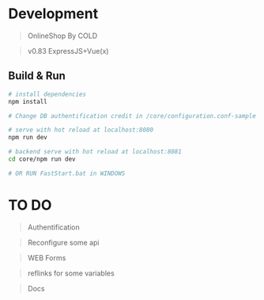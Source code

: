 # Development

> OnlineShop By COLD

> v0.83 ExpressJS+Vue(x)

## Build & Run

``` bash
# install dependencies
npm install

# Change DB authentification credit in /core/configuration.conf-sample and rename it to configuration.conf

# serve with hot reload at localhost:8080
npm run dev

# backend serve with hot reload at localhost:8081
cd core/npm run dev

# OR RUN FastStart.bat in WINDOWS
```
# TO DO

> Authentification

> Reconfigure some api

> WEB Forms

> reflinks for some variables

> Docs
